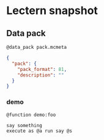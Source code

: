 # Lectern snapshot

## Data pack

`@data_pack pack.mcmeta`

```json
{
  "pack": {
    "pack_format": 81,
    "description": ""
  }
}
```

### demo

`@function demo:foo`

```mcfunction
say something
execute as @a run say @s
```

